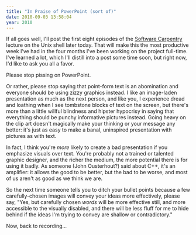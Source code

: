 ```yaml
---
title: "In Praise of PowerPoint (sort of)"
date: 2010-09-03 13:58:04
year: 2010
---
```

If all goes well, I'll post the first eight episodes of the <a href="https://software-carpentry.org/">Software Carpentry</a> lecture on the Unix shell later today.  That will make this the most productive week I've had in the four months I've been working on the project full-time.  I've learned a lot, which I'll distill into a post some time soon, but right now, I'd like to ask you all a favor.

Please stop pissing on PowerPoint.

Or rather, please stop saying that point-form text is an abomination and everyone should be using zizzy graphics instead.  I like an image-laden presentation as much as the next person, and like you, I experience dread and loathing when I see tombstone blocks of text on the screen, but there's more than a little willful blindness and hipster hypocrisy in saying that everything should be punchy informative pictures instead.
Going heavy on the clip art doesn't magically make your thinking or your message any better: it's just as easy to make a banal, uninspired presentation with pictures as with text.

In fact, I think you're <em>more</em> likely to create a bad presentation if you emphasize visuals over text.  You're probably not a trained or talented graphic designer, and the richer the medium, the more potential there is for using it badly.  As someone (John Ousterhout?) said about C++, it's an amplifier: it allows the good to be better, but the bad to be worse, and most of us aren't as good as we think we are.

So the next time someone tells you to ditch your bullet points because a few carefully-chosen images will convey your ideas more effectively, please say, "Yes, but carefully chosen <em>words</em> will be more effective still, and more accessible to the visually disabled, and there will be less fluff for me to hide behind if the ideas I'm trying to convey are shallow or contradictory."

Now, back to recording...
